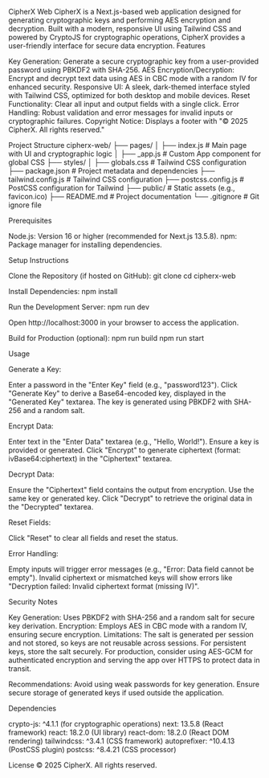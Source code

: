 CipherX Web
CipherX is a Next.js-based web application designed for generating cryptographic keys and performing AES encryption and decryption. Built with a modern, responsive UI using Tailwind CSS and powered by CryptoJS for cryptographic operations, CipherX provides a user-friendly interface for secure data encryption.
Features

Key Generation: Generate a secure cryptographic key from a user-provided password using PBKDF2 with SHA-256.
AES Encryption/Decryption: Encrypt and decrypt text data using AES in CBC mode with a random IV for enhanced security.
Responsive UI: A sleek, dark-themed interface styled with Tailwind CSS, optimized for both desktop and mobile devices.
Reset Functionality: Clear all input and output fields with a single click.
Error Handling: Robust validation and error messages for invalid inputs or cryptographic failures.
Copyright Notice: Displays a footer with "© 2025 CipherX. All rights reserved."

Project Structure
cipherx-web/
├── pages/
│   ├── index.js              # Main page with UI and cryptographic logic
│   ├── _app.js              # Custom App component for global CSS
├── styles/
│   ├── globals.css          # Tailwind CSS configuration
├── package.json             # Project metadata and dependencies
├── tailwind.config.js       # Tailwind CSS configuration
├── postcss.config.js        # PostCSS configuration for Tailwind
├── public/                  # Static assets (e.g., favicon.ico)
├── README.md                # Project documentation
└── .gitignore               # Git ignore file

Prerequisites

Node.js: Version 16 or higher (recommended for Next.js 13.5.8).
npm: Package manager for installing dependencies.

Setup Instructions

Clone the Repository (if hosted on GitHub):
git clone <repository-url>
cd cipherx-web


Install Dependencies:
npm install


Run the Development Server:
npm run dev


Open http://localhost:3000 in your browser to access the application.


Build for Production (optional):
npm run build
npm run start



Usage

Generate a Key:

Enter a password in the "Enter Key" field (e.g., "password123").
Click "Generate Key" to derive a Base64-encoded key, displayed in the "Generated Key" textarea.
The key is generated using PBKDF2 with SHA-256 and a random salt.


Encrypt Data:

Enter text in the "Enter Data" textarea (e.g., "Hello, World!").
Ensure a key is provided or generated.
Click "Encrypt" to generate ciphertext (format: ivBase64:ciphertext) in the "Ciphertext" textarea.


Decrypt Data:

Ensure the "Ciphertext" field contains the output from encryption.
Use the same key or generated key.
Click "Decrypt" to retrieve the original data in the "Decrypted" textarea.


Reset Fields:

Click "Reset" to clear all fields and reset the status.


Error Handling:

Empty inputs will trigger error messages (e.g., "Error: Data field cannot be empty").
Invalid ciphertext or mismatched keys will show errors like "Decryption failed: Invalid ciphertext format (missing IV)".



Security Notes

Key Generation: Uses PBKDF2 with SHA-256 and a random salt for secure key derivation.
Encryption: Employs AES in CBC mode with a random IV, ensuring secure encryption.
Limitations:
The salt is generated per session and not stored, so keys are not reusable across sessions. For persistent keys, store the salt securely.
For production, consider using AES-GCM for authenticated encryption and serving the app over HTTPS to protect data in transit.


Recommendations:
Avoid using weak passwords for key generation.
Ensure secure storage of generated keys if used outside the application.



Dependencies

crypto-js: ^4.1.1 (for cryptographic operations)
next: 13.5.8 (React framework)
react: 18.2.0 (UI library)
react-dom: 18.2.0 (React DOM rendering)
tailwindcss: ^3.4.1 (CSS framework)
autoprefixer: ^10.4.13 (PostCSS plugin)
postcss: ^8.4.21 (CSS processor)

License
© 2025 CipherX. All rights reserved.